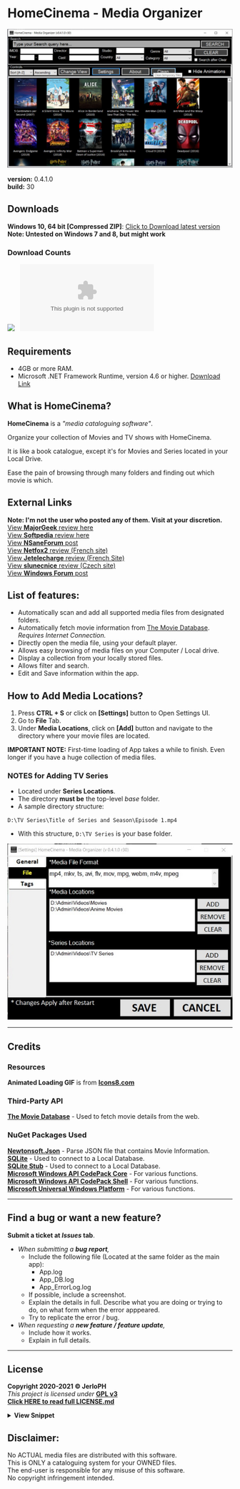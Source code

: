 # HomeCinema - Media Organizer

<img src="/data/v0.4.1.jpg"></img>

**version:**	0.4.1.0 <br>
**build:**		30

## Downloads

**Windows 10, 64 bit [Compressed ZIP]**: [Click to Download latest version](https://github.com/JerloPH/HomeCinema/releases/download/v0.4.1.0/HomeCinema-Windows.zip "Download, Extract and Open 'HomeCinema' Executable file") <br>
**Note: Untested on Windows 7 and 8, but might work**

### Download Counts
[![](https://img.shields.io/github/downloads/JerloPH/HomeCinema/total.svg)]() &nbsp;
[![](https://img.shields.io/github/downloads/JerloPH/HomeCinema/latest/HomeCinema-Windows.zip)]()

## Requirements

- 4GB or more RAM. <br>
- Microsoft .NET Framework Runtime, version 4.6 or higher. [Download Link](https://dotnet.microsoft.com/download/dotnet-framework/net46) <br>

## What is HomeCinema?

**HomeCinema** is a *"media cataloguing software"*.

Organize your collection of Movies and TV shows with HomeCinema.

It is like a book catalogue, except it's for Movies and Series located in your Local Drive.

Ease the pain of browsing through many folders and finding out which movie is which.

## External Links
**Note: I'm not the user who posted any of them. Visit at your discretion.** <br>
[View **MajorGeek** review here](https://www.majorgeeks.com/files/details/homecinema.html) <br>
[View **Softpedia** review here](https://www.softpedia.com/get/Multimedia/Video/Other-VIDEO-Tools/HomeCinema.shtml) <br>
[View **NSaneForum** post](https://nsaneforums.com/topic/401760-homecinema-0400/?tab=comments#comment-1665808) <br>
[View **Netfox2** review (French site)](https://www.netfox2.net/modules/wfdownloads/singlefile.php?cid=123&lid=2181) <br>
[View **Jetelecharge** review (French Site)](https://www.jetelecharge.com/Bureautique/10226.php) <br>
[View **slunecnice** review (Czech site)](https://www.slunecnice.cz/sw/homecinema/) <br>
[View **Windows Forum** post](https://windowsforum.kr/data/15492689)
	
## List of features:
	
- Automatically scan and add all supported media files from designated folders.
- Automatically fetch movie information from [The Movie Database](https://www.themoviedb.org/). *Requires Internet Connection.*
- Directly open the media file, using your default player.
- Allows easy browsing of media files on your Computer / Local drive.
- Display a collection from your locally stored files.
- Allows filter and search.
- Edit and Save information within the app.

## How to Add Media Locations?

1. Press **CTRL + S** or click on **[Settings]** button to Open Settings UI.
2. Go to **File** Tab.
3. Under **Media Locations**, click on **[Add]** button and navigate to the directory where your movie files are located. <br>

**IMPORTANT NOTE:** First-time loading of App takes a while to finish. Even longer if you have a huge collection of media files. <br>

### NOTES for Adding TV Series
  - Located under **Series Locations**.
  - The directory **must be** the top-level *base* folder.
  - A sample directory structure:
```
D:\TV Series\Title of Series and Season\Episode 1.mp4
```
  - With this structure, ``D:\TV Series`` is your base folder.
  
<img src="/data/guide_add_mediaseries_paths.jpg"></img>

****

## Credits

### Resources
**Animated Loading GIF** is from [**Icons8.com**](https://icons8.com/preloaders/) <br>

### Third-Party API
[**The Movie Database**](https://www.themoviedb.org/) - Used to fetch movie details from the web. <br>

### NuGet Packages Used
[**Newtonsoft.Json**](https://www.newtonsoft.com/json) - Parse JSON file that contains Movie Information. <br>
[**SQLite**](https://www.nuget.org/packages/System.Data.SQLite.Core/) - Used to connect to a Local Database.<br>
[**SQLite Stub**](https://packages.nuget.org/packages/Stub.System.Data.SQLite.Core.NetFramework/) - Used to connect to a Local Database. <br>
[**Microsoft Windows API CodePack Core**](https://www.nuget.org/packages/Microsoft-WindowsAPICodePack-Core/) - For various functions. <br>
[**Microsoft Windows API CodePack Shell**](https://www.nuget.org/packages/Microsoft-WindowsAPICodePack-Shell/) - For various functions. <br>
[**Microsoft Universal Windows Platform**](https://www.nuget.org/packages/Microsoft.NETCore.UniversalWindowsPlatform/) - For various functions. <br>
****

## Find a bug or want a new feature?

**Submit a ticket at *Issues* tab**.
- *When submitting a **bug report**,*
  - Include the following file (Located at the same folder as the main app):
    - App.log
    - App_DB.log
    - App_ErrorLog.log
  - If possible, include a screenshot.
  - Explain the details in full. Describe what you are doing or trying to do, on what form when the error apppeared.
  - Try to replicate the error / bug.
- *When requesting a **new feature / feature update**,*
  - Include how it works.
  - Explain in full details.
****

## License

**Copyright 2020-2021 © JerloPH** <br>
*This project is licensed under* **[GPL v3](https://www.gnu.org/licenses/gpl-3.0.html)** <br>
**[Click HERE to read full LICENSE.md](/LICENSE.md)**

<details>
	<summary> <b>View Snippet</b> </summary>
	
    <b>HomeCinema - Organize your Movie Collection</b>
    <b>Copyright (C) 2021  JerloPH (https://github.com/JerloPH)</b>

    This program is free software: you can redistribute it and/or modify
    it under the terms of the GNU General Public License as published by
    the Free Software Foundation, either version 3 of the License, or
    (at your option) any later version.

    This program is distributed in the hope that it will be useful,
    but WITHOUT ANY WARRANTY; without even the implied warranty of
    MERCHANTABILITY or FITNESS FOR A PARTICULAR PURPOSE.  See the
    GNU General Public License for more details.

    You should have received a copy of the GNU General Public License
    along with this program.  If not, see <https://www.gnu.org/licenses/>.
</details>

## Disclaimer:

No ACTUAL media files are distributed with this software. <br>
This is ONLY a cataloguing system for your OWNED files. <br>
The end-user is responsible for any misuse of this software. <br>
No copyright infringement intended.

